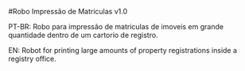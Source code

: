 #Robo Impressão de Matriculas v1.0

PT-BR: Robo para impressão de matriculas de imoveis em grande quantidade dentro de um cartorio de registro.</br>
<p>
EN: Robot for printing large amounts of property registrations inside a registry office.
